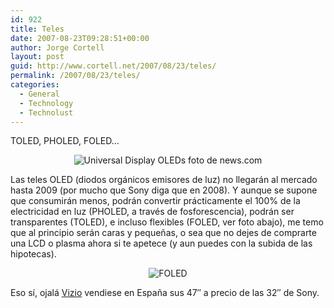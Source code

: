 ```yaml
---
id: 922
title: Teles
date: 2007-08-23T09:28:51+00:00
author: Jorge Cortell
layout: post
guid: http://www.cortell.net/2007/08/23/teles/
permalink: /2007/08/23/teles/
categories:
  - General
  - Technology
  - Technolust
---
```

TOLED, PHOLED, FOLED&#8230;

<div style="text-align: center">
  <img alt="Universal Display OLEDs foto de news.com" title="Universal Display OLEDs foto de news.com" src="http://i.n.com.com/i/ne/p/2006/toled2_550x367.jpg" />
</div>

Las teles OLED (diodos orgánicos emisores de luz) no llegarán al mercado hasta 2009 (por mucho que Sony diga que en 2008). Y aunque se supone que consumirán menos, podrán convertir prácticamente el 100% de la electricidad en luz (PHOLED, a través de fosforescencia), podrán ser transparentes (TOLED), e incluso flexibles (FOLED, ver foto abajo), me temo que al principio serán caras y pequeñas, o sea que no dejes de comprarte una LCD o plasma ahora si te apetece (y aun puedes con la subida de las hipotecas).

<div style="text-align: center">
  <img alt="FOLED" title="FOLED" src="http://i.n.com.com/i/ne/p/2006/foled_550x435.jpg" />
</div>

Eso sí­, ojalá <a target="_blank" title="Vizio" href="http://www.vizio.com/">Vizio</a> vendiese en España sus 47&#8243; a precio de las 32&#8243; de Sony.